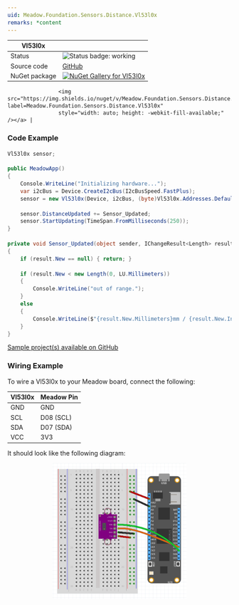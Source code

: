 ```yaml
---
uid: Meadow.Foundation.Sensors.Distance.Vl53l0x
remarks: *content
---
```


| Vl53l0x | |
|--------|--------|
| Status | <img src="https://img.shields.io/badge/Working-brightgreen" style="width: auto; height: -webkit-fill-available;" alt="Status badge: working" /> |
| Source code | [GitHub](https://github.com/WildernessLabs/Meadow.Foundation/tree/main/Source/Meadow.Foundation.Peripherals/Sensors.Distance.Vl53l0x) |
| NuGet package | <a href="https://www.nuget.org/packages/Meadow.Foundation.Sensors.Distance.Vl53l0x/" target="_blank"><img src="https://img.shields.io/nuget/v/Meadow.Foundation.Sensors.Distance.Vl53l0x.svg?label=Meadow.Foundation.Sensors.Distance.Vl53l0x" alt="NuGet Gallery for Vl53l0x" /></a> |
                    <img src="https://img.shields.io/nuget/v/Meadow.Foundation.Sensors.Distance.Vl53l0x.svg?label=Meadow.Foundation.Sensors.Distance.Vl53l0x" 
                    style="width: auto; height: -webkit-fill-available;" /></a> |

### Code Example

```csharp
Vl53l0x sensor;

public MeadowApp()
{
    Console.WriteLine("Initializing hardware...");
    var i2cBus = Device.CreateI2cBus(I2cBusSpeed.FastPlus);
    sensor = new Vl53l0x(Device, i2cBus, (byte)Vl53l0x.Addresses.Default);

    sensor.DistanceUpdated += Sensor_Updated;
    sensor.StartUpdating(TimeSpan.FromMilliseconds(250));
}

private void Sensor_Updated(object sender, IChangeResult<Length> result)
{
    if (result.New == null) { return; }

    if (result.New < new Length(0, LU.Millimeters))
    { 
        Console.WriteLine("out of range.");
    }
    else 
    {
        Console.WriteLine($"{result.New.Millimeters}mm / {result.New.Inches:n3}\"");
    }
}

```

[Sample project(s) available on GitHub](https://github.com/WildernessLabs/Meadow.Foundation/tree/main/Source/Meadow.Foundation.Peripherals/Sensors.Distance.Vl53l0x/Samples/Vl53l0x_Sample)

### Wiring Example

To wire a Vl53l0x to your Meadow board, connect the following:

| Vl53l0x | Meadow Pin  |
|---------|-------------|
| GND     | GND         |
| SCL     | D08 (SCL)   |
| SDA     | D07 (SDA)   |
| VCC     | 3V3         |

It should look like the following diagram:

<img src="../../API_Assets/Meadow.Foundation.Sensors.Distance.Vl53l0x/Vl53l0x_Fritzing.png" 
    style="width: 60%; display: block; margin-left: auto; margin-right: auto;" />




